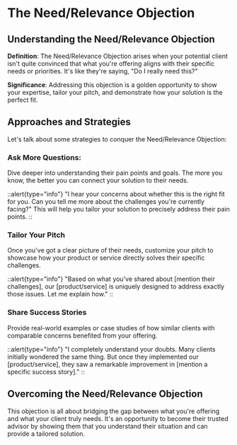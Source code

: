 # The Need/Relevance Objection

## Understanding the Need/Relevance Objection

**Definition**: The Need/Relevance Objection arises when your potential client isn't quite convinced that what you're offering aligns with their specific needs or priorities. It's like they're saying, "Do I really need this?"

**Significance**: Addressing this objection is a golden opportunity to show your expertise, tailor your pitch, and demonstrate how your solution is the perfect fit.

## Approaches and Strategies

Let's talk about some strategies to conquer the Need/Relevance Objection:

### Ask More Questions:

Dive deeper into understanding their pain points and goals. The more you know, the better you can connect your solution to their needs.

::alert{type="info"}
  "I hear your concerns about whether this is the right fit for you. Can you tell me more about the challenges you're currently facing?" This will help you tailor your solution to precisely address their pain points.
::

### Tailor Your Pitch

Once you've got a clear picture of their needs, customize your pitch to showcase how your product or service directly solves their specific challenges.

::alert{type="info"}
  "Based on what you've shared about [mention their challenges], our [product/service] is uniquely designed to address exactly those issues. Let me explain how."
::

### Share Success Stories

Provide real-world examples or case studies of how similar clients with comparable concerns benefited from your offering.

::alert{type="info"}
  "I completely understand your doubts. Many clients initially wondered the same thing. But once they implemented our [product/service], they saw a remarkable improvement in [mention a specific success story]."
::

## Overcoming the Need/Relevance Objection

This objection is all about bridging the gap between what you're offering and what your client truly needs. It's an opportunity to become their trusted advisor by showing them that you understand their situation and can provide a tailored solution.
